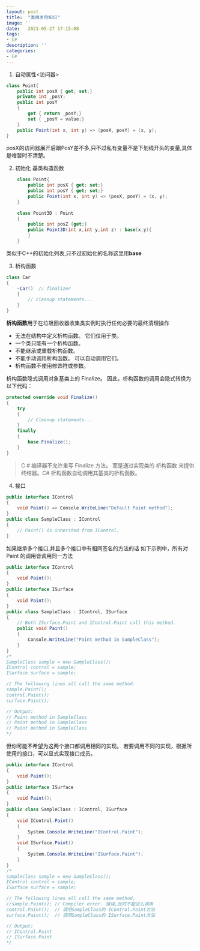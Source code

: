 ```yaml
---
layout: post
title:  "类相关的知识"
image: ''
date:   2021-05-27 17:15:08
tags:
- C#
description: ''
categories: 
- C#
---
```


1. 自动属性<访问器>
```c#
class Point{
    public int posX { get; set;}
    private int _posY;
    public int posY
    {
        get { return _posY;}
        set { _posY = value;}
    }
    public Point(int x, int y) => (posX, posY) = (x, y);
}
```
posX的访问器展开后跟PosY差不多,只不过私有变量不是下划线开头的变量,具体是啥暂时不清楚。

2. 初始化 基类构造函数
```c#
    class Point{
        public int posX { get; set;}
        public int posY { get; set;}
        public Point(int x, int y) => (posX, posY) = (x, y);
    }
    
    class Point3D : Point
    {
        public int posZ {get;}
        public Point3D(int x,int y,int z) : base(x,y){
        }
    }
```
类似于C++的初始化列表,只不过初始化的名称这里用**base**

3. 析构函数
```c#
class Car
{
    ~Car()  // finalizer
    {
        // cleanup statements...
    }
}
```
**析构函数**用于在垃圾回收器收集类实例时执行任何必要的最终清理操作
* 无法在结构中定义析构函数。 它们仅用于类。
* 一个类只能有一个析构函数。
* 不能继承或重载析构函数。
* 不能手动调用析构函数。 可以自动调用它们。
* 析构函数不使用修饰符或参数。  

析构函数隐式调用对象基类上的 Finalize。 因此，析构函数的调用会隐式转换为以下代码：
```c#
protected override void Finalize()  
{  
    try  
    {  
        // Cleanup statements...  
    }  
    finally  
    {  
        base.Finalize();  
    }  
}
```
> C # 编译器不允许重写 Finalize 方法。 而是通过实现类的 析构函数 来提供终结器。C# 析构函数自动调用其基类的析构函数。


4. 接口
```c#
public interface IControl
{
    void Paint() => Console.WriteLine("Default Paint method");
}
public class SampleClass : IControl
{
    // Paint() is inherited from IControl.
}
```
如果继承多个接口,并且多个接口中有相同签名的方法的话
如下示例中，所有对 Paint 的调用皆调用同一方法
```c#
public interface IControl
{
    void Paint();
}
public interface ISurface
{
    void Paint();
}
public class SampleClass : IControl, ISurface
{
    // Both ISurface.Paint and IControl.Paint call this method.
    public void Paint()
    {
        Console.WriteLine("Paint method in SampleClass");
    }
}
/*
SampleClass sample = new SampleClass();
IControl control = sample;
ISurface surface = sample;

// The following lines all call the same method.
sample.Paint();
control.Paint();
surface.Paint();

// Output:
// Paint method in SampleClass
// Paint method in SampleClass
// Paint method in SampleClass
*/
```
但你可能不希望为这两个接口都调用相同的实现。 若要调用不同的实现，根据所使用的接口，可以显式实现接口成员。
```c#
public interface IControl
{
    void Paint();
}
public interface ISurface
{
    void Paint();
}
public class SampleClass : IControl, ISurface
{
    void IControl.Paint()
    {
        System.Console.WriteLine("IControl.Paint");
    }
    void ISurface.Paint()
    {
        System.Console.WriteLine("ISurface.Paint");
    }
}
/*
SampleClass sample = new SampleClass();
IControl control = sample;
ISurface surface = sample;

// The following lines all call the same method.
//sample.Paint(); // Compiler error. 错误,此时不能这么调用
control.Paint();  // 调用SampleClass的 IControl.Paint方法
surface.Paint();  // 调用SampleClass的 ISurface.Paint方法

// Output:
// IControl.Paint
// ISurface.Paint
*/
```

